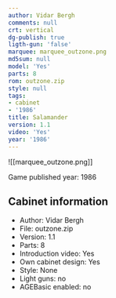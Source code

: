 ```yaml
---
author: Vidar Bergh
comments: null
crt: vertical
dg-publish: true
ligth-gun: 'false'
marquee: marquee_outzone.png
md5sum: null
model: 'Yes'
parts: 8
rom: outzone.zip
style: null
tags:
- cabinet
- '1986'
title: Salamander
version: 1.1
video: 'Yes'
year: '1986'
---
```


![[marquee_outzone.png]]

Game published year: 1986

## Cabinet information

- Author: Vidar Bergh
- File: outzone.zip
- Version: 1.1
- Parts: 8
- Introduction video: Yes
- Own cabinet design: Yes
- Style: None
- Light guns: no
- AGEBasic enabled: no

